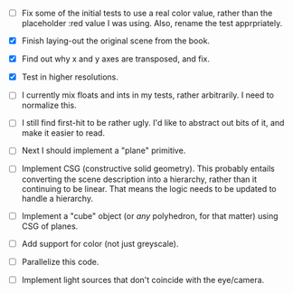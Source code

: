  - [ ] Fix some of the initial tests to use a real color value, rather
   than the placeholder :red value I was using.  Also, rename the test
   apprpriately.

 - [X] Finish laying-out the original scene from the book.

 - [X] Find out why x and y axes are transposed, and fix.

 - [X] Test in higher resolutions.

 - [ ] I currently mix floats and ints in my tests, rather
   arbitrarily.  I need to normalize this.

 - [ ] I still find first-hit to be rather ugly.  I'd like to abstract
   out bits of it, and make it easier to read.

 - [ ] Next I should implement a "plane" primitive.

 - [ ] Implement CSG (constructive solid geometry).  This probably
   entails converting the scene description into a hierarchy, rather
   than it continuing to be linear.  That means the logic needs to be
   updated to handle a hierarchy.

 - [ ] Implement a "cube" object (or *any* polyhedron, for that
   matter) using CSG of planes.

 - [ ] Add support for color (not just greyscale).

 - [ ] Parallelize this code.

 - [ ] Implement light sources that don't coincide with the
   eye/camera.
